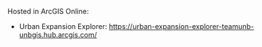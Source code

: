 Hosted in ArcGIS Online:

- Urban Expansion Explorer: https://urban-expansion-explorer-teamunb-unbgis.hub.arcgis.com/
